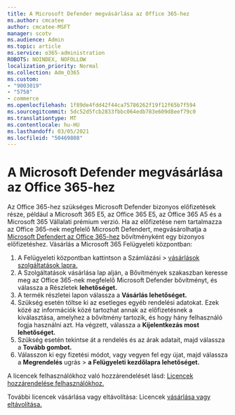 ```yaml
---
title: A Microsoft Defender megvásárlása az Office 365-hez
ms.author: cmcatee
author: cmcatee-MSFT
manager: scotv
ms.audience: Admin
ms.topic: article
ms.service: o365-administration
ROBOTS: NOINDEX, NOFOLLOW
localization_priority: Normal
ms.collection: Adm_O365
ms.custom:
- "9003019"
- "5758"
- commerce
ms.openlocfilehash: 1f89de4fdd42f44ca75786262f19f12f65b7f594
ms.sourcegitcommit: 5dc52d5fcb2833fbbc064edb783e609d8eef79c0
ms.translationtype: MT
ms.contentlocale: hu-HU
ms.lasthandoff: 03/05/2021
ms.locfileid: "50469808"
---
```

# <a name="purchase-microsoft-defender-for-office-365"></a>A Microsoft Defender megvásárlása az Office 365-hez

Az Office 365-hez szükséges Microsoft Defender bizonyos előfizetések része, például a Microsoft 365 E5, az Office 365 E5, az Office 365 A5 és a Microsoft 365 Vállalati prémium verzió. Ha az előfizetése nem tartalmazza az Office 365-nek megfelelő Microsoft Defendert, megvásárolhatja a [Microsoft Defendert az Office 365-hez](https:/www.microsoft.com/microsoft-365/exchange/advance-threat-protection?market=um#office-ProductsCompare-785zwzq) bővítményként egy bizonyos előfizetéshez. Vásárlás a Microsoft 365 Felügyeleti központban:

1. A Felügyeleti központban kattintson a Számlázási  >  [vásárlások szolgáltatások lapra.](https://go.microsoft.com/fwlink/p/?linkid=868433)
2. A Szolgáltatások vásárlása lap alján,  a Bővítmények szakaszban keresse meg az Office 365-nek megfelelő Microsoft Defender bővítményt, és válassza a Részletek **lehetőséget.** 
3. A termék részletei lapon válassza a **Vásárlás lehetőséget.**
4. Szükség esetén töltse ki az esetleges egyéb rendelési adatokat. Ezek közé az információk közé tartozhat annak az előfizetésnek a kiválasztása, amelyhez a bővítmény tartozik, és hogy hány felhasználó fogja használni azt. Ha végzett, válassza a **Kijelentkezás most lehetőséget.**
5. Szükség esetén tekintse át a rendelés és az árak adatait, majd válassza a **Tovább gombot.**
6. Válasszon ki egy fizetési módot, vagy vegyen fel egy újat, majd válassza a **Megrendelés** ugrás  >  **a Felügyeleti kezdőlapra lehetőséget.**

A licencek felhasználókhoz való hozzárendelését lásd: [Licencek hozzárendelése felhasználókhoz.](https://docs.microsoft.com/microsoft-365/admin/manage/assign-licenses-to-users?view=o365-worldwide)

További licencek vásárlása vagy eltávolítása: Licencek [vásárlása vagy eltávolítása.](https://docs.microsoft.com/microsoft-365/commerce/licenses/buy-licenses#buy-or-remove-licenses-for-your-business-subscription)